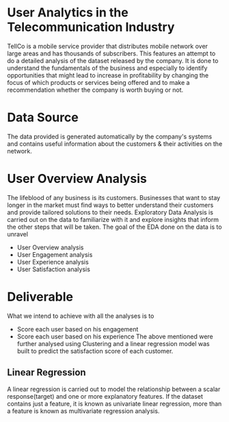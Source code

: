 # User Analytics in the Telecommunication Industry

TellCo is a mobile service provider that distributes mobile network over large areas and has thousands of subscribers.
This features an attempt to do a detailed analysis of the dataset released by the company. It is done to understand the fundamentals of the business and especially to identify opportunities that might lead to increase in profitability by changing the focus of which products or services being offered and to make a recommendation whether the company is worth buying or not.

# Data Source
The data provided is generated automatically by the company's systems and contains useful information about the customers & their activities on the network.

# User Overview Analysis
The lifeblood of any business is its customers. Businesses that want to stay longer in the market must find ways to better understand their customers and provide tailored solutions to their needs. Exploratory Data Analysis is carried out on the data to familiarize with it and explore insights that inform the other steps that will be taken. The goal of the EDA done on the data is to unravel
- User Overview analysis
- User Engagement analysis
- User Experience analysis
- User Satisfaction analysis

# Deliverable
What we intend to achieve with all the analyses is to 
- Score each user based on his engagement
- Score each user based on his experience
The above mentioned were further analysed using Clustering and a linear regression model was built to predict the satisfaction score of each customer.

## Linear Regression
A linear regression is carried out to model the relationship between a scalar response(target) and one or more explanatory features. If the dataset contains just a feature, it is known as univariate linear regression, more than a feature is known as multivariate regression analysis. 

